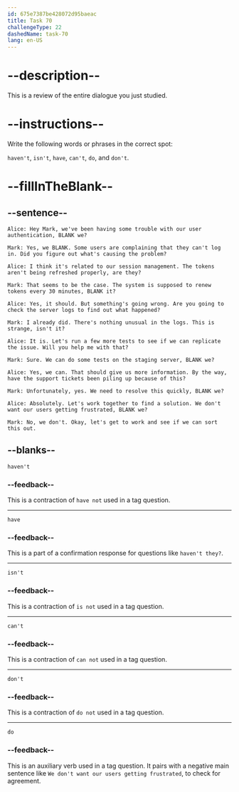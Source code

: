 ```yaml
---
id: 675e7387be428072d95baeac
title: Task 70
challengeType: 22
dashedName: task-70
lang: en-US
---
```


<!-- REVIEW -->

# --description--

This is a review of the entire dialogue you just studied.

# --instructions--

Write the following words or phrases in the correct spot:

`haven't`, `isn't`, `have`, `can't`, `do`, and `don't`.

# --fillInTheBlank--

## --sentence--

`Alice: Hey Mark, we've been having some trouble with our user authentication, BLANK we?`

`Mark: Yes, we BLANK. Some users are complaining that they can't log in. Did you figure out what's causing the problem?`

`Alice: I think it's related to our session management. The tokens aren't being refreshed properly, are they?`

`Mark: That seems to be the case. The system is supposed to renew tokens every 30 minutes, BLANK it?`

`Alice: Yes, it should. But something's going wrong. Are you going to check the server logs to find out what happened?`

`Mark: I already did. There's nothing unusual in the logs. This is strange, isn't it?`

`Alice: It is. Let's run a few more tests to see if we can replicate the issue. Will you help me with that?`

`Mark: Sure. We can do some tests on the staging server, BLANK we?`

`Alice: Yes, we can. That should give us more information. By the way, have the support tickets been piling up because of this?`

`Mark: Unfortunately, yes. We need to resolve this quickly, BLANK we?`

`Alice: Absolutely. Let's work together to find a solution. We don't want our users getting frustrated, BLANK we?`

`Mark: No, we don't. Okay, let's get to work and see if we can sort this out.`

## --blanks--

`haven't`

### --feedback--

This is a contraction of `have not` used in a tag question.

---

`have`

### --feedback--

This is a part of a confirmation response for questions like `haven't they?`.

---

`isn't`

### --feedback--

This is a contraction of `is not` used in a tag question.

---

`can't`

### --feedback--

This is a contraction of `can not` used in a tag question.

---

`don't`

### --feedback--

This is a contraction of `do not` used in a tag question.

---

`do`

### --feedback--

This is an auxiliary verb used in a tag question. It pairs with a negative main sentence like `We don't want our users getting frustrated`, to check for agreement.
